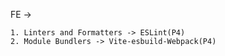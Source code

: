 FE ->

```
1. Linters and Formatters -> ESLint(P4)
2. Module Bundlers -> Vite-esbuild-Webpack(P4)
```

